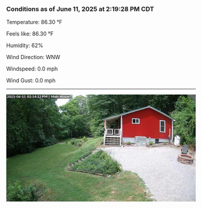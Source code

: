 ### Conditions as of June 11, 2025 at 2:19:28 PM CDT 

Temperature: 86.30 &deg;F

Feels like: 86.30 &deg;F

Humidity: 62%

Wind Direction: WNW

Windspeed: 0.0 mph

Wind Gust: 0.0 mph

---

<img src="./images/latest.jpeg"/>

